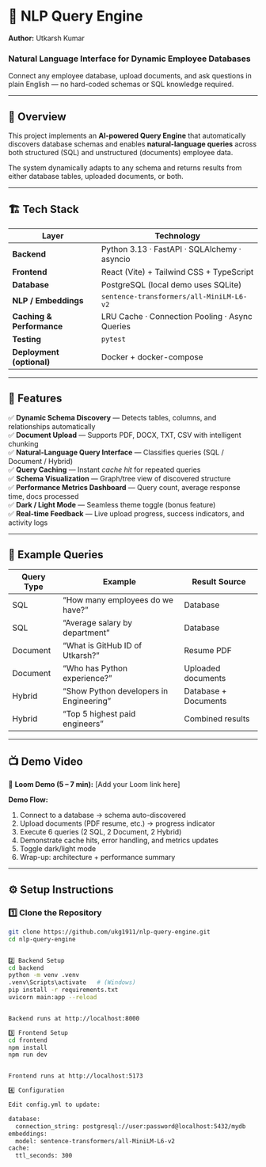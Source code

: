 # 🧠 NLP Query Engine

**Author:** Utkarsh Kumar 

### Natural Language Interface for Dynamic Employee Databases  
Connect any employee database, upload documents, and ask questions in plain English — no hard-coded schemas or SQL knowledge required.

---

## 🚀 Overview

This project implements an **AI-powered Query Engine** that automatically discovers database schemas and enables **natural-language queries** across both structured (SQL) and unstructured (documents) employee data.  

The system dynamically adapts to any schema and returns results from either database tables, uploaded documents, or both.

---

## 🏗️ Tech Stack

| Layer | Technology |
|-------|-------------|
| **Backend** | Python 3.13 · FastAPI · SQLAlchemy · asyncio |
| **Frontend** | React (Vite) + Tailwind CSS + TypeScript |
| **Database** | PostgreSQL (local demo uses SQLite) |
| **NLP / Embeddings** | `sentence-transformers/all-MiniLM-L6-v2` |
| **Caching & Performance** | LRU Cache · Connection Pooling · Async Queries |
| **Testing** | `pytest` |
| **Deployment (optional)** | Docker + docker-compose |

---

## 🧩 Features

✅ **Dynamic Schema Discovery** — Detects tables, columns, and relationships automatically  
✅ **Document Upload** — Supports PDF, DOCX, TXT, CSV with intelligent chunking  
✅ **Natural-Language Query Interface** — Classifies queries (SQL / Document / Hybrid)  
✅ **Query Caching** — Instant *cache hit* for repeated queries  
✅ **Schema Visualization** — Graph/tree view of discovered structure  
✅ **Performance Metrics Dashboard** — Query count, average response time, docs processed  
✅ **Dark / Light Mode** — Seamless theme toggle (bonus feature)  
✅ **Real-time Feedback** — Live upload progress, success indicators, and activity logs  

---

## 🧠 Example Queries

| Query Type | Example | Result Source |
|-------------|----------|----------------|
| SQL | “How many employees do we have?” | Database |
| SQL | “Average salary by department” | Database |
| Document | “What is GitHub ID of Utkarsh?” | Resume PDF |
| Document | “Who has Python experience?” | Uploaded documents |
| Hybrid | “Show Python developers in Engineering” | Database + Documents |
| Hybrid | “Top 5 highest paid engineers” | Combined results |

---

## 📺 Demo Video

🎥 **Loom Demo (5 – 7 min):** [Add your Loom link here]

**Demo Flow:**
1. Connect to a database → schema auto-discovered  
2. Upload documents (PDF resume, etc.) → progress indicator  
3. Execute 6 queries (2 SQL, 2 Document, 2 Hybrid)  
4. Demonstrate cache hits, error handling, and metrics updates  
5. Toggle dark/light mode  
6. Wrap-up: architecture + performance summary  

---

## ⚙️ Setup Instructions

### 1️⃣ Clone the Repository
```bash
git clone https://github.com/ukg1911/nlp-query-engine.git
cd nlp-query-engine


2️⃣ Backend Setup
cd backend
python -m venv .venv
.venv\Scripts\activate   # (Windows)
pip install -r requirements.txt
uvicorn main:app --reload


Backend runs at http://localhost:8000

3️⃣ Frontend Setup
cd frontend
npm install
npm run dev


Frontend runs at http://localhost:5173

4️⃣ Configuration

Edit config.yml to update:

database:
  connection_string: postgresql://user:password@localhost:5432/mydb
embeddings:
  model: sentence-transformers/all-MiniLM-L6-v2
cache:
  ttl_seconds: 300
